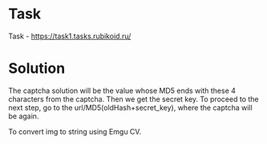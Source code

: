 # Task 
Task -  https://task1.tasks.rubikoid.ru/

# Solution

The captcha solution will be the value whose MD5 ends with these 4 characters from the captcha. Then we get the secret key. To proceed to the next step, go to the url/MD5(oldHash+secret_key), where the captcha will be again.

To convert img to string using Emgu CV.

